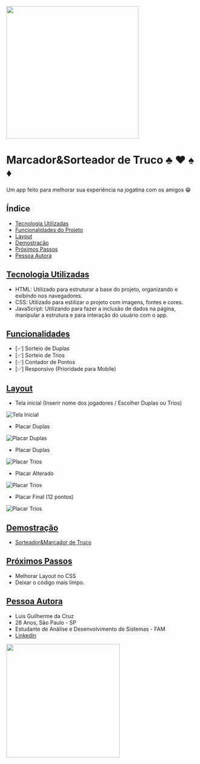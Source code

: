 <img style="width:350px" src="./asserts/logo_white_semfundo.png">

# Marcador&Sorteador de Truco ♣️ ♥️ ♠️ ♦️

Um app feito para melhorar sua experiência na jogatina com os amigos 😁

## Índice

- <a href="#tecnologia-utilizadas">Tecnologia Utilizadas</a>
- <a href="#funcionalidades">Funcionalidades do Projeto</a>
- <a href="#layout">Layout</a>
- <a href="#demostração">Demostração</a>
- <a href="#próximos-passos">Próximos Passos</a>
- <a href="#pessoa-autora">Pessoa Autora</a>

## [Tecnologia Utilizadas](#tecnologia-utilizadas)

- HTML: Utilizado para estruturar a base do projeto, organizando e exibindo nos navegadores.
- CSS: Utilizado para estilizar o projeto com imagens, fontes e cores.
- JavaScript: Utilizando para fazer a inclusão de dados na página, manipular a estrutura e para interação do usuário com o app.

## [Funcionalidades](#funcionalidades)

- [✅] Sorteio de Duplas
- [✅] Sorteio de Trios
- [✅] Contador de Pontos
- [✅] Responsivo (Prioridade para Mobile)

## [Layout](#layout)

- Tela inicial (Inserir nome dos jogadores / Escolher Duplas ou Trios)

![Tela Inicial](./asserts/tela_inicial.png)

- Placar Duplas

![Placar Duplas](./asserts/placar1.png)

- Placar Duplas

![Placar Trios](./asserts/placar2.png)

- Placar Alterado

![Placar Trios](./asserts/placar3.png)

- Placar Final (12 pontos)

![Placar Trios](./asserts/placarfinal.png)

## [Demostração](#demostração)

- [Sorteador&Marcador de Truco](http://google.com)

## [Próximos Passos](#proximos-passos)

- Melhorar Layout no CSS
- Deixar o código mais limpo.

## [Pessoa Autora](#pessoa-autora)

- Luis Guilherme da Cruz
- 28 Anos, São Paulo - SP
- Estudante de Análise e Desenvolvimento de Sistemas - FAM
- [Linkedin](https://www.linkedin.com/in/luisguilhermedacruz/)

<img style="width:300px" src="./asserts/perfil.png">
